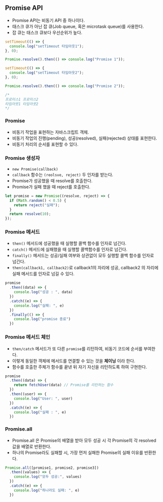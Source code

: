 ## Promise API

- Promise API는 비동기 API 중 하나이다.
- 태스크 큐가 아닌 잡 큐(Job queue, 혹은 microtask queue)를 사용한다.
- 잡 큐는 태스크 큐보다 우선순위가 높다.

```javascript
setTimeout(() => {
  console.log("setTimeout 타임아웃1");
}, 0);

Promise.resolve().then(() => console.log("Promise 1"));

setTimeout(() => {
  console.log("setTimeout 타임아웃2");
}, 0);

Promise.resolve().then(() => console.log("Promise 2"));

/* 
프로미스1 프로미스2
타임아웃1 타임아웃2
*/
```

### Promise

- 비동기 작업을 표현하는 자바스크립트 객체.
- 비동기 작업의 진행(pending), 성공(resolved), 실패(rejected) 상태를 표현한다.
- 비동기 처리의 순서를 표현할 수 있다.

### Promise 생성자

- `new Promise(callback)`
- `callback` 함수는 `(reolsve, reject)` 두 인자를 받는다.
- Promise가 성공했을 때 resolve를 호출한다.
- Promise가 실패 했을 때 reject를 호출한다.

```javascript
let promise = new Promise((resolve, reject) => {
  if (Math.random() < 0.5) {
    return reject("실패");
  }
  return resolve(10);
});
```

### Promise 메서드

- `then()` 메서드에 성공했을 때 실행할 콜백 함수를 인자로 넘긴다.
- `catch()` 메서드에 실패했을 때 실행할 콜백함수를 인자로 넘긴다.
- `finally()` 메서드는 성공/실패 여부와 상관없이 모두 실행할 콜백 함수를 인자로 넘긴다.
- `then(callback1, callback2)`로 callback1의 자리에 성공, callback2 의 자리에 실패 메서드를 인자로 넘길 수 있다.

```javascript
promise
  .then((data) => {
    console.log("성공 : ", data)
  })
  .catch((e) => {
    console.log("실패: ", e)
  })
  .finally(() => {
    console.log("promise 종료")
  })
```

### Promise 메서드 체인

- `then/catch` 메서드가 또 다른 `promise`를 리턴하여, 비동기 코드에 순서를 부여한다.
- 이렇게 동일한 객체에 메서드를 연결할 수 있는 것을 **체이닝** 이라 한다.
- 함수를 호출한 주체가 함수를 끝낸 뒤 자기 자신을 리턴하도록 하여 구현한다.
```javascript
promise
  .then((data) => {
    return fetchUser(data) // Promise를 리턴하는 함수
  })
  .then((user) => {
    console.log("User: ", user)
  })
  .catch((e) => {
    console.log("실패 : ", e)
  })
```

### Promise.all
* Promise.all 은 Promise의 배열을 받아 모두 성공 시 각 Promise의 각 resolved 값을 배열로 반환한다.
* 하나의 Promise라도 실패할 시, 가장 먼저 실패한 Promise의 실패 이유를 반환한다.
```javascript
Promise.all([promise1, promise2, promise3])
  .then((values) => {
    console.log("모두 성공:", values)
  })
  .catch((e) => {
    console.log("하나라도 실패: ", e)
  })
```
